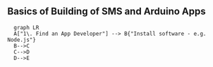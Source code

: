 ## **Basics of Building of SMS and Arduino Apps**

```mermaid
  graph LR
  A["1\. Find an App Developer"] --> B{"Install software - e.g. Node.js"}
  B-->C
  C-->D
  D-->E
```
